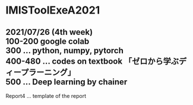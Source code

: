 # IMISToolExeA2021  

2021/07/26 (4th week)  
100-200 google colab  
300 ... python, numpy, pytorch  
400-480 ... codes on textbook 「ゼロから学ぶディープラーニング」  
500 ... Deep learning by chainer  
---  
Report4 ... template of the report

